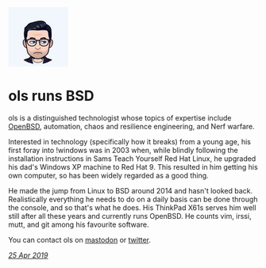 <p><a href="/" alt="avatar" title="home page"><img src="ols.jpeg" class="w3"></a></p>

# ols runs BSD

ols is a distinguished technologist whose topics of expertise include
[OpenBSD], automation, chaos and resilience engineering, and Nerf
warfare.

Interested in technology (specifically how it breaks) from a young
age, his first foray into !windows was in 2003 when, while blindly
following the installation instructions in Sams Teach Yourself Red
Hat Linux, he upgraded his dad's Windows XP machine to Red Hat 9.
This resulted in him getting his own computer, so has been widely
regarded as a good thing.

He made the jump from Linux to BSD around 2014 and hasn't looked
back. Realistically everything he needs to do on a daily basis can
be done through the console, and so that's what he does. His ThinkPad
X61s serves him well still after all these years and currently runs
OpenBSD. He counts vim, irssi, mutt, and git among his favourite
software.

You can contact ols on [mastodon](https://chaos.social/@ols) or
[twitter](https://twitter.com/heyitsols).

_[25 Apr 2019](/raw/people/ols.md)_

[OpenBSD]: https://www.openbsd.org/
